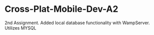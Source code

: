 # Cross-Plat-Mobile-Dev-A2
2nd Assignment. Added local database functionality with WampServer. Utilizes MYSQL
